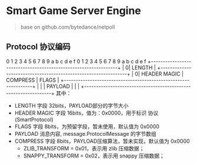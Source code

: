 # Smart Game Server Engine

> base on github.com/bytedance/netpoll

## Protocol 协议编码

0 1 2 3 4 5 6 7 8 9 a b c d e f 0 1 2 3 4 5 6 7 8 9 a b c d e f
+----------------------------------------------------------------+
| 0|                          LENGTH                             |
+----------------------------------------------------------------+
| 0|       HEADER MAGIC       |   COMPRESS      |      FLAGS     |
+----------------------------------------------------------------+
|                                                                |
|                              PAYLOAD                           |
|                                                                |
+----------------------------------------------------------------+
其中：

- LENGTH 字段 32bits，PAYLOAD部分的字节大小
- HEADER MAGIC 字段 16bits，值为：0x0000，用于标识 协议(SmartProtocol)
- FLAGS 字段 8bits，为预留字段，暂未使用，默认值为 0x0000
- PAYLOAD 消息内容, message.ProtocolMessage 的字节数组
- COMPRESS 字段 8bits，PAYLOAD压缩算法，暂未实现，默认值为 0x0000
    - ZLIB_TRANSFORM = 0x01，表示用 zlib 压缩数据；
    - SNAPPY_TRANSFORM = 0x02，表示用 snappy 压缩数据；
